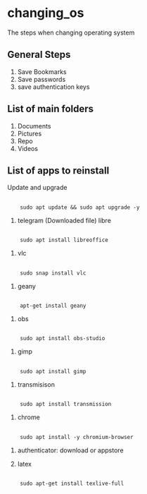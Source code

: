 # changing_os
The steps when changing operating system

## General Steps
1. Save Bookmarks
2. Save passwords
1. save authentication keys


## List of main folders
1. Documents
2. Pictures
3. Repo
4. Videos

## List of apps to reinstall
Update and upgrade 
##
        sudo apt update && sudo apt upgrade -y
        
1. telegram (Downloaded file)
libre
##
        sudo apt install libreoffice
        
1. vlc
##
        sudo snap install vlc
        
1. geany
##
        apt-get install geany
1. obs
##
        sudo apt install obs-studio
1. gimp
##
        sudo apt install gimp
        
1. transmisison
##
        sudo apt install transmission
        
1. chrome
##
        sudo apt install -y chromium-browser

1. authenticator: download or appstore

1. latex
##
        sudo apt-get install texlive-full
